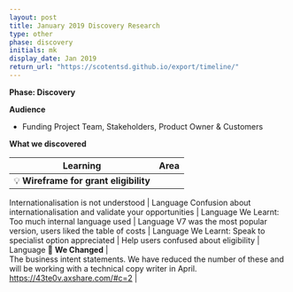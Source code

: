 ```yaml
---
layout: post
title: January 2019 Discovery Research
type: other
phase: discovery
initials: mk
display_date: Jan 2019
return_url: "https://scotentsd.github.io/export/timeline/"
---
```



**Phase: Discovery**

**Audience**
- Funding Project Team, Stakeholders, Product Owner & Customers

**What we discovered**

Learning | Area
--- | ---
💡  **Wireframe for grant eligibility** |  	
 	
  Internationalisation is not understood 	 | Language 
  Confusion about internationalisation and validate your opportunities
	 | Language 
  We Learnt: Too much internal language used	 | Language
  V7 was the most popular version, users liked the table of costs 	 | Language
We Learnt: Speak to specialist option appreciated	 | Help
  users confused about eligibility 	 | Language 
🧰 **We Changed** |  
The business intent statements. We have reduced the number of these and will be working with a technical copy writer in April. https://43te0v.axshare.com/#c=2  | 
		

  


<!--more-->
